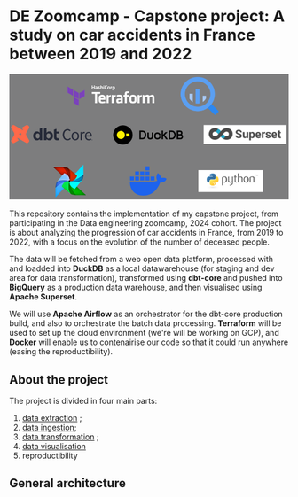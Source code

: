 # DE Zoomcamp - Capstone project: A study on car accidents in France between 2019 and 2022
![Tools landscape](images/tools_list.png)

This repository contains the implementation of my capstone project, from participating in the Data engineering zoomcamp, 2024 cohort. The project is about analyzing the progression of car accidents in France, from 2019 to 2022, with a focus on the evolution of the number of deceased people. 

The data will be fetched from a web open data platform, processed with and loadded into **DuckDB** as a local datawarehouse (for staging and dev area for data transformation), transformed using **dbt-core** and pushed into **BigQuery** as a production data warehouse, and then visualised using **Apache Superset**. 

We will use **Apache Airflow** as an orchestrator for the dbt-core production build, and also to orchestrate the batch data processing. **Terraform** will be used to set up the cloud environment (we're will be working on GCP), and **Docker** will enable us to contenairise our code so that it could run anywhere (easing the reproductibility). 

## About the project
The project is divided in four main parts: 
1. [data extraction](https://github.com/drux31/capstone-dezoomcamp/tree/main/data_extraction) ;
2. [data ingestion](https://github.com/drux31/capstone-dezoomcamp/tree/main/data_ingestion);
3. [data transformation](https://github.com/drux31/capstone-dezoomcamp/tree/main/data_transformation) ;
4. [data visualisation](https://github.com/drux31/capstone-dezoomcamp/tree/main/data_visualisation)
5. reproductibility

## General architecture
